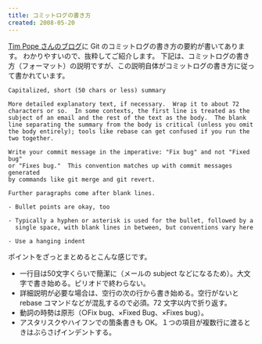 ```yaml
---
title: コミットログの書き方
created: 2008-05-20
---
```


[Tim Pope さんのブログ](http://tbaggery.com/2008/04/19/a-note-about-git-commit-messages.html)に Git のコミットログの書き方の要約が書いてあります。
わかりやすいので、抜粋してご紹介します。
下記は、コミットログの書き方（フォーマット）の説明ですが、この説明自体がコミットログの書き方に従って書かれています。

~~~
Capitalized, short (50 chars or less) summary

More detailed explanatory text, if necessary.  Wrap it to about 72
characters or so.  In some contexts, the first line is treated as the
subject of an email and the rest of the text as the body.  The blank
line separating the summary from the body is critical (unless you omit
the body entirely); tools like rebase can get confused if you run the
two together.

Write your commit message in the imperative: "Fix bug" and not "Fixed bug"
or "Fixes bug."  This convention matches up with commit messages generated
by commands like git merge and git revert.

Further paragraphs come after blank lines.

- Bullet points are okay, too

- Typically a hyphen or asterisk is used for the bullet, followed by a
  single space, with blank lines in between, but conventions vary here

- Use a hanging indent
~~~

ポイントをざっとまとめるとこんな感じです。

* 一行目は50文字くらいで簡潔に（メールの subject などになるため）。大文字で書き始める。ピリオドで終わらない。
* 詳細説明が必要な場合は、空行の次の行から書き始める。空行がないと rebase コマンドなどが混乱するので必須。72 文字以内で折り返す。
* 動詞の時勢は原形（○Fix bug、×Fixed Bug、×Fixes bug）。
* アスタリスクやハイフンでの箇条書きも OK。１つの項目が複数行に渡るときはぶらさげインデントする。

